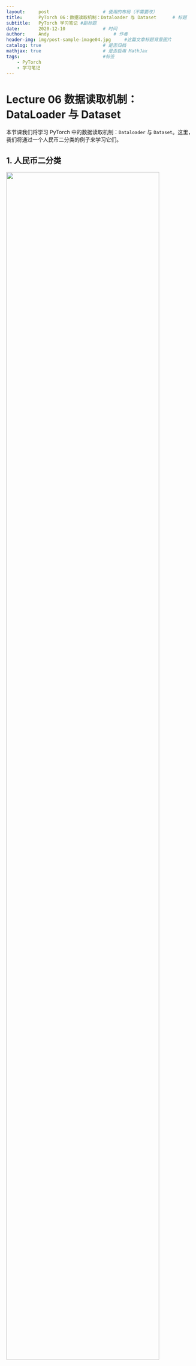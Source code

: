 ```yaml
---
layout:     post   				    # 使用的布局（不需要改）
title:      PyTorch 06：数据读取机制：Dataloader 与 Dataset  	# 标题 
subtitle:   PyTorch 学习笔记 #副标题
date:       2020-12-10				# 时间
author:     Andy 						# 作者
header-img: img/post-sample-image04.jpg 	#这篇文章标题背景图片
catalog: true 						# 是否归档
mathjax: true                       # 是否启用 MathJax
tags:								#标签
    - PyTorch
    - 学习笔记
---
```


# Lecture 06 数据读取机制：DataLoader 与 Dataset

本节课我们将学习 PyTorch 中的数据读取机制：`Dataloader` 与 `Dataset`。这里，我们将通过一个人民币二分类的例子来学习它们。

## 1. 人民币二分类

<img src="http://andy-blog.oss-cn-beijing.aliyuncs.com/blog/2020-12-11-WX20201211-144950%402x.png" width="90%">

**任务**：训练一个分类模型，使得其能够对第四套人民币中的 1 元和 100 元面额的纸币进行分类。

回顾一下上节课中学习的机器学习的 5 个步骤：

<img src="http://andy-blog.oss-cn-beijing.aliyuncs.com/blog/2020-12-11-WX20201211-145639%402x.png" width="90%">

其中，数据模块又可以分为以下子模块：

<img src="http://andy-blog.oss-cn-beijing.aliyuncs.com/blog/2020-12-11-WX20201211-151211%402x.png" width="90%">

## 2. DataLoader 与 Dataset

### 2.1 DataLoader

#### `torch.utils.data.DataLoader`

**功能**：构建可迭代的数据装载器。

* `dataset`：`Dataset` 类，决定数据从哪读取及如何读取。
* `batchsize`：批大小。
* `num_works`：是否多进程读取数据。
* `shuffle`：每个 `epoch` 是否乱序。
* `drop_last`：当样本数不能被 `batchsize` 整除时，是否舍弃最后一批数据。

```python
DataLoader(
    dataset,
    batch_size=1,
    shuffle=False,
    sampler=None,
    batch_sampler=None,
    num_workers=0,
    collate_fn=None,
    pin_memory=False,
    drop_last=False,
    timeout=0,
    worker_init_fn=None,
    multiprocessing_context=None
)
```

**相关概念**：

* **Epoch**：所有训练样本都已输入到模型中，称为一个 epoch。
* **Iteration**：一批样本输入到模型中，称之为一个 iteration。
* **Batchsize**：批大小，决定一个 epoch 有多少个 iteration。

**例如**：

* 训练样本：80

  Batchsize：8

  1 epoch = 10 iteration

* 训练样本：87

  Batchsize：8
  
  `drop_last = True`：1 epoch = 10 iteration

  `drop_last = False`：1 epoch = 11 iteration

### 2.2 Dataset

#### `torch.utils.data.Dataset`

**功能**：`Dataset` 抽象类，所有自定义的 `Dataset` 需要继承它，并复写 `__ getitem __()` 方法。

* `getitem`：接收一个索引，返回一个样本。

```python
class Dataset(object):

    def __getitem__(self, index):
        raise NotImplementedError

    def __add__(self, other):
        return ConcatDataset([self, other])
```

### 2.3 PyTorch 的数据读取机制

<img src="http://andy-blog.oss-cn-beijing.aliyuncs.com/blog/2020-12-11-WX20201211-165418%402x.png" width="80%">

#### 将数据集划分为训练集、验证集和测试集

```python
import os
import random
import shutil


def makedir(new_dir):
    if not os.path.exists(new_dir):
        os.makedirs(new_dir)


if __name__ == '__main__':

    random.seed(1)

    # 人民币图片数据所在目录："../../data/RMB_data"
    dataset_dir = os.path.join("..", "..", "data", "RMB_data")
    # 划分数据集所在目录："../../data/rmb_split"
    split_dir = os.path.join("..", "..", "data", "rmb_split")
    # 训练集目录："../../data/rmb_split/train"  
    train_dir = os.path.join(split_dir, "train")
    # 验证集目录："../../data/rmb_split/valid"  
    valid_dir = os.path.join(split_dir, "valid")
    # 测试集目录："../../data/rmb_split/test"  
    test_dir = os.path.join(split_dir, "test")  

    train_pct = 0.8
    valid_pct = 0.1
    test_pct = 0.1

    for root, dirs, files in os.walk(dataset_dir):
        # os.walk() 方法用于通过在目录树中游走输出在目录中的文件名，向上或者向下，
        # 返回一个三元元组 (root, dirs, files)：
        #   root：当前正在遍历的这个文件夹的本身的地址，这里为
        #         "/Users/andy/PycharmProjects/hello_pytorch/data/RMB_data"
        #   dirs：是一个 list ，内容是该文件夹中所有的目录的名字(不包括子目录)，这里为 ["1", "100"]
        #   files：同样是 list , 内容是该文件夹中所有的文件(不包括子目录)，这里为 []

        for sub_dir in dirs:
            # os.listdir() 方法用于返回指定的文件夹包含的文件或文件夹的名字的列表

            # 这里返回的是目录 "1" 或 "100" 下的文件或文件夹名字的列表
            imgs = os.listdir(os.path.join(root, sub_dir))

            # 仅保留列表中文件名后缀为 '.jpg' 的元素，即图片数据
            imgs = list(filter(lambda x: x.endswith('.jpg'), imgs))
  
            random.shuffle(imgs)
            img_count = len(imgs)

            train_point = int(img_count * train_pct)
            valid_point = int(img_count * (train_pct + valid_pct))

            for i in range(img_count):
                if i < train_point:
                    out_dir = os.path.join(train_dir, sub_dir)
                elif i < valid_point:
                    out_dir = os.path.join(valid_dir, sub_dir)
                else:
                    out_dir = os.path.join(test_dir, sub_dir)

                makedir(out_dir)

                target_path = os.path.join(out_dir, imgs[i])
                src_path = os.path.join(dataset_dir, sub_dir, imgs[i])

                # 拷贝文件和权限，这里表示将原始数据集中的图片文件拷贝到目标路径文件名下
                shutil.copy(src_path, target_path)  

            print('Class: {}, train: {}, valid :{}, test: {}'.format(sub_dir, \
            train_point, valid_point-train_point, img_count-valid_point))
```

输出结果：

```
Class: 1, train: 80, valid :10, test: 10
Class: 100, train: 80, valid :10, test: 10
```

#### 数据读取

```python
import os
import random
import numpy as np
import torch
import torch.nn as nn
from torch.utils.data import DataLoader
import torchvision.transforms as transforms
import torch.optim as optim
from matplotlib import pyplot as plt
from model.lenet import LeNet
from tools.my_dataset import RMBDataset


def set_seed(seed=1):
    random.seed(seed)
    np.random.seed(seed)
    torch.manual_seed(seed)
    torch.cuda.manual_seed(seed)


set_seed()  # 设置随机种子
rmb_label = {"1": 0, "100": 1}

# 参数设置
MAX_EPOCH = 10
BATCH_SIZE = 16
LR = 0.01
log_interval = 10
val_interval = 1

# ========================= step 1/5 数据 ===============================
split_dir = os.path.join("..", "..", "data", "rmb_split")
train_dir = os.path.join(split_dir, "train")
valid_dir = os.path.join(split_dir, "valid")

norm_mean = [0.485, 0.456, 0.406]
norm_std = [0.229, 0.224, 0.225]

train_transform = transforms.Compose([
    # 将图像缩放到 32*32 大小
    transforms.Resize((32, 32)),
    # 对图像进行随机裁剪（数据增强）
    transforms.RandomCrop(32, padding=4),
    # 将图片转成张量形式，并进行归一化操作，把像素值区间从 0~255 归一化到 0~1
    transforms.ToTensor(),
    # 数据标准化，均值为 0，标准差为 1：output = (input - mean) / std
    transforms.Normalize(norm_mean, norm_std),
])

valid_transform = transforms.Compose([
    transforms.Resize((32, 32)),
    transforms.ToTensor(),
    transforms.Normalize(norm_mean, norm_std),
])

# 构建 MyDataset 实例
train_data = RMBDataset(data_dir=train_dir, transform=train_transform)
valid_data = RMBDataset(data_dir=valid_dir, transform=valid_transform)

# 构建 DataLoader
train_loader = DataLoader(dataset=train_data, batch_size=BATCH_SIZE, shuffle=True)
valid_loader = DataLoader(dataset=valid_data, batch_size=BATCH_SIZE)
```

#### `RMBDataset` 类实现
```python
import os
import random
from PIL import Image
from torch.utils.data import Dataset

random.seed(1)
rmb_label = {"1": 0, "100": 1}


class RMBDataset(Dataset):
    def __init__(self, data_dir, transform=None):
        """
        rmb 面额分类任务的 Dataset
        :param data_dir: str, 数据集所在路径
        :param transform: torch.transform, 数据预处理
        """
        self.label_name = {"1": 0, "100": 1}
        self.data_info = self.get_img_info(data_dir)  # data_info 存储所有t图片路径和标签，在 DataLoader 中通过 index 读取样本
        self.transform = transform

    def __getitem__(self, index):
        path_img, label = self.data_info[index]
        img = Image.open(path_img).convert('RGB')   # 0~255

        if self.transform is not None:
            img = self.transform(img)   # 在这里做 transform，转为 tensor 等等

        return img, label

    def __len__(self):
        return len(self.data_info)

    @staticmethod
    def get_img_info(data_dir):
        data_info = list()
        for root, dirs, _ in os.walk(data_dir):
            # 遍历类别
            for sub_dir in dirs:
                img_names = os.listdir(os.path.join(root, sub_dir))
                img_names = list(filter(lambda x: x.endswith('.jpg'), img_names))

                # 遍历图片
                for i in range(len(img_names)):
                    img_name = img_names[i]
                    path_img = os.path.join(root, sub_dir, img_name)
                    label = rmb_label[sub_dir]
                    data_info.append((path_img, int(label)))

        return data_info
```

#### PyTorch 中的 DataLoader 工作原理

<img src="http://andy-blog.oss-cn-beijing.aliyuncs.com/blog/2020-12-11-WX20201211-184043%402x.png" width="90%">

## 3. 总结

本节课介绍了 PyTorch 的数据读取机制，通过一个人民币分类实验来学习 PyTorch 是如何从硬盘中读取数据的，并且深入学习数据读取过程中涉及到的两个模块 `Dataloader` 与 `Dataset`。

下节内容：数据预处理 transforms 模块机制
